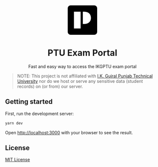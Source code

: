 <p align="center">
  <img src="public/icon.png" width="96" alt="Icon" />
</p>

<h1 align="center">PTU Exam Portal</h1>

<p align="center">Fast and easy way to access the IKGPTU exam portal</p>

> NOTE: This project is not affiliated with [I.K. Gujral Punjab Technical University](https://www.ptu.ac.in) nor do we host or serve any sensitive data (student records) on (or from) our server.

## Getting started

First, run the development server:

```sh
yarn dev
```

Open [http://localhost:3000](http://localhost:3000) with your browser to see the result.

## License

[MIT License](LICENSE)
